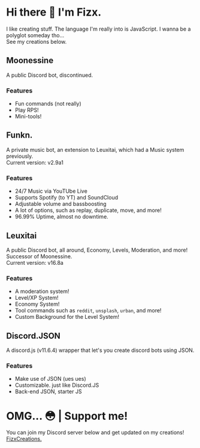 # Hi there 👋 I'm Fizx.

I like creating stuff.
The language I'm really into is JavaScript.
I wanna be a polyglot someday tho...<br>
See my creations below. 

## Moonessine
A public Discord bot, discontinued.
### Features
- Fun commands (not really)
- Play RPS!
- Mini-tools!

## Funkn.
A private music bot, an extension to Leuxitai, which had a Music system previously.<br/>
Current version: v2.9a1

### Features
- 24/7 Music via YouTUbe Live
- Supports Spotify (to YT) and SoundCloud
- Adjustable volume and bassboosting
- A lot of options, such as replay, duplicate, move, and more!
- 96.99% Uptime, almost no downtime.

## Leuxitai
A public Discord bot, all around, Economy, Levels, Moderation, and more!<br/>
Successor of Moonessine. <br/>
Current version: v16.8a
### Features
- A moderation system!
- Level/XP System!
- Economy System!
- Tool commands such as `reddit`, `unsplash`, `urban`, and more!
- Custom Background for the Level System!

## Discord.JSON
A discord.js (v11.6.4) wrapper that let's you create discord bots using JSON.

### Features
- Make use of JSON (ues ues)
- Customizable. just like Discord.JS
- Back-end JSON, starter JS

# OMG... 😳 | Support me!
You can join my Discord server below and get updated on my creations!
[FizxCreations.](https://discord.gg/6uWa4Ga)
